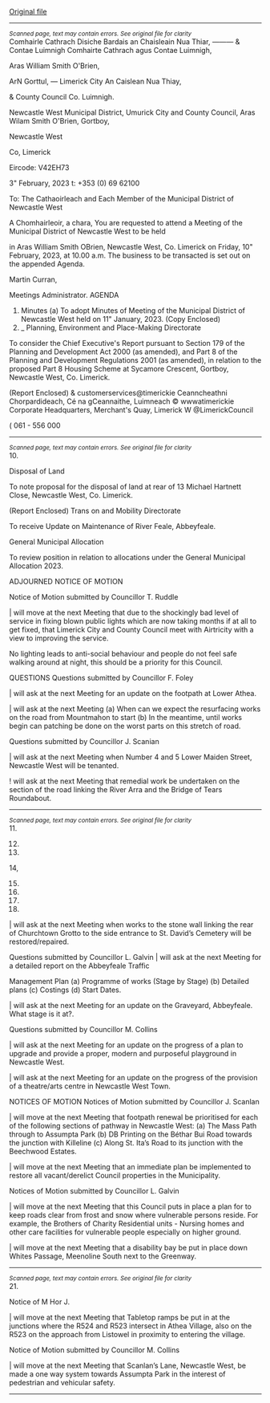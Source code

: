 [Original file](https://www.limerick.ie/sites/default/files/media/documents/2023-02/00%202023-02-10%20Agenda%20-%20Monthly%20Meeting%20of%20the%20Municipal%20District%20of%20Newcastle%20West%20-%20%2010th%20February%202023.pdf)

---
*<small>Scanned page, text may contain errors. See original file for clarity</small>*  
Comhairle Cathrach Disiche Bardais an Chaisleain Nua Thiar,
_—_—_—_ & Contae Luimnigh Comhairte Cathrach agus Contae Luimnigh,

Aras William Smith O'Brien,

ArN Gorttul,
— Limerick City An Caislean Nua Thiay,

& County Council Co. Luimnigh.

Newcastle West Municipal District,
Umurick City and County Council,
Aras Wilam Smith O'Brien,
Gortboy,

Newcastle West

Co, Limerick

Eircode: V42EH73

3" February, 2023 t: +353 (0) 69 62100

To: The Cathaoirleach and Each Member of the Municipal District of Newcastle West

A Chomhairleoir, a chara,
You are requested to attend a Meeting of the Municipal District of Newcastle West to be held

in Aras William Smith OBrien, Newcastle West, Co. Limerick on Friday, 10" February, 2023,
at 10.00 a.m. The business to be transacted is set out on the appended Agenda.

Martin Curran,

Meetings Administrator.
AGENDA
1. Minutes
(a) To adopt Minutes of Meeting of the Municipal District of Newcastle West held on 11"
January, 2023.
(Copy Enclosed)
2. _ Planning, Environment and Place-Making Directorate

To consider the Chief Executive's Report pursuant to Section 179 of the Planning and
Development Act 2000 (as amended), and Part 8 of the Planning and Development
Regulations 2001 (as amended), in relation to the proposed Part 8 Housing Scheme at
Sycamore Crescent, Gortboy, Newcastle West, Co. Limerick.

(Report Enclosed)
& customerservices@timerickie
Ceanncheathni Chorpardideach, Cé na gCeannaithe, Luimneach © wwwatimerickie
Corporate Headquarters, Merchant's Quay, Limerick W @LimerickCouncil

( 061 - 556 000


---
*<small>Scanned page, text may contain errors. See original file for clarity</small>*  
10.

Disposal of Land

To note proposal for the disposal of land at rear of 13 Michael Hartnett Close,
Newcastle West, Co. Limerick.

(Report Enclosed)
Trans on and Mobility Directorate

To receive Update on Maintenance of River Feale, Abbeyfeale.

General Municipal Allocation

To review position in relation to allocations under the General Municipal Allocation
2023.

ADJOURNED NOTICE OF MOTION

Notice of Motion submitted by Councillor T. Ruddle

| will move at the next Meeting that due to the shockingly bad level of service in
fixing blown public lights which are now taking months if at all to get fixed, that
Limerick City and County Council meet with Airtricity with a view to improving the
service.

No lighting leads to anti-social behaviour and people do not feel safe walking around
at night, this should be a priority for this Council.

QUESTIONS
Questions submitted by Councillor F. Foley

| will ask at the next Meeting for an update on the footpath at Lower Athea.

| will ask at the next Meeting (a) When can we expect the resurfacing works on the
road from Mountmahon to start (b) In the meantime, until works begin can patching
be done on the worst parts on this stretch of road.

Questions submitted by Councillor J. Scanian

| will ask at the next Meeting when Number 4 and 5 Lower Maiden Street, Newcastle
West will be tenanted.

! will ask at the next Meeting that remedial work be undertaken on the section of the
road linking the River Arra and the Bridge of Tears Roundabout.


---
*<small>Scanned page, text may contain errors. See original file for clarity</small>*  
11.

12.

13.

14,

15.

16.

17.

19.

| will ask at the next Meeting when works to the stone wall linking the rear of
Churchtown Grotto to the side entrance to St. David’s Cemetery will be
restored/repaired.

Questions submitted by Councillor L. Galvin
| will ask at the next Meeting for a detailed report on the Abbeyfeale Traffic

Management Plan (a) Programme of works (Stage by Stage) (b) Detailed plans
(c) Costings (d) Start Dates.

| will ask at the next Meeting for an update on the Graveyard, Abbeyfeale. What
stage is it at?.

Questions submitted by Councillor M. Collins

| will ask at the next Meeting for an update on the progress of a plan to upgrade and
provide a proper, modern and purposeful playground in Newcastle West.

| will ask at the next Meeting for an update on the progress of the provision of a
theatre/arts centre in Newcastle West Town.

NOTICES OF MOTION
Notices of Motion submitted by Councillor J. Scanlan

| will move at the next Meeting that footpath renewal be prioritised for each of the
following sections of pathway in Newcastle West: (a) The Mass Path through to
Assumpta Park (b) DB Printing on the Béthar Bui Road towards the junction with
Killeline (c) Along St. Ita’s Road to its junction with the Beechwood Estates.

| will move at the next Meeting that an immediate plan be implemented to restore all
vacant/derelict Council properties in the Municipality.

Notices of Motion submitted by Councillor L. Galvin

| will move at the next Meeting that this Council puts in place a plan for to keep roads
clear from frost and snow where vulnerable persons reside. For example, the Brothers
of Charity Residential units - Nursing homes and other care facilities for vulnerable
people especially on higher ground.

| will move at the next Meeting that a disability bay be put in place down Whites
Passage, Meenoline South next to the Greenway.


---
*<small>Scanned page, text may contain errors. See original file for clarity</small>*  
21.

Notice of M Hor J.

| will move at the next Meeting that Tabletop ramps be put in at the junctions where
the R524 and R523 intersect in Athea Village, also on the R523 on the approach from
Listowel in proximity to entering the village.

Notice of Motion submitted by Councillor M. Collins

| will move at the next Meeting that Scanlan’s Lane, Newcastle West, be made a one
way system towards Assumpta Park in the interest of pedestrian and vehicular safety.


---
